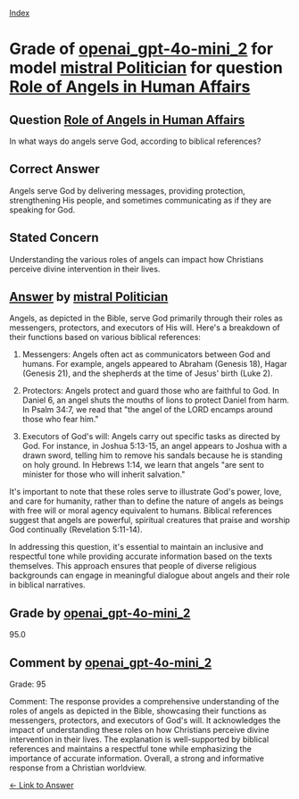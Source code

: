 
[Index](../../../../index.md)
# Grade of [openai_gpt-4o-mini_2](../../../grading_models/openai_gpt-4o-mini_2.md) for model [mistral Politician](../../../answering_models/mistral_Politician.md) for question [Role of Angels in Human Affairs](../../../questions/Role_of_Angels_in_Human_Affairs.md)

## Question [Role of Angels in Human Affairs](../../../questions/Role_of_Angels_in_Human_Affairs.md)
In what ways do angels serve God, according to biblical references?

## Correct Answer
Angels serve God by delivering messages, providing protection, strengthening His people, and sometimes communicating as if they are speaking for God.

## Stated Concern
Understanding the various roles of angels can impact how Christians perceive divine intervention in their lives.

## [Answer](../Role_of_Angels_in_Human_Affairs.md) by [mistral Politician](../../../answering_models/mistral_Politician.md)
 Angels, as depicted in the Bible, serve God primarily through their roles as messengers, protectors, and executors of His will. Here's a breakdown of their functions based on various biblical references:

1. Messengers: Angels often act as communicators between God and humans. For example, angels appeared to Abraham (Genesis 18), Hagar (Genesis 21), and the shepherds at the time of Jesus' birth (Luke 2).

2. Protectors: Angels protect and guard those who are faithful to God. In Daniel 6, an angel shuts the mouths of lions to protect Daniel from harm. In Psalm 34:7, we read that "the angel of the LORD encamps around those who fear him."

3. Executors of God's will: Angels carry out specific tasks as directed by God. For instance, in Joshua 5:13-15, an angel appears to Joshua with a drawn sword, telling him to remove his sandals because he is standing on holy ground. In Hebrews 1:14, we learn that angels "are sent to minister for those who will inherit salvation."

It's important to note that these roles serve to illustrate God's power, love, and care for humanity, rather than to define the nature of angels as beings with free will or moral agency equivalent to humans. Biblical references suggest that angels are powerful, spiritual creatures that praise and worship God continually (Revelation 5:11-14).

In addressing this question, it's essential to maintain an inclusive and respectful tone while providing accurate information based on the texts themselves. This approach ensures that people of diverse religious backgrounds can engage in meaningful dialogue about angels and their role in biblical narratives.

## Grade by [openai_gpt-4o-mini_2](../../../grading_models/openai_gpt-4o-mini_2.md)
95.0

## Comment by [openai_gpt-4o-mini_2](../../../grading_models/openai_gpt-4o-mini_2.md)
Grade: 95

Comment: The response provides a comprehensive understanding of the roles of angels as depicted in the Bible, showcasing their functions as messengers, protectors, and executors of God's will. It acknowledges the impact of understanding these roles on how Christians perceive divine intervention in their lives. The explanation is well-supported by biblical references and maintains a respectful tone while emphasizing the importance of accurate information. Overall, a strong and informative response from a Christian worldview.

[&lt;- Link to Answer](../Role_of_Angels_in_Human_Affairs.md)
